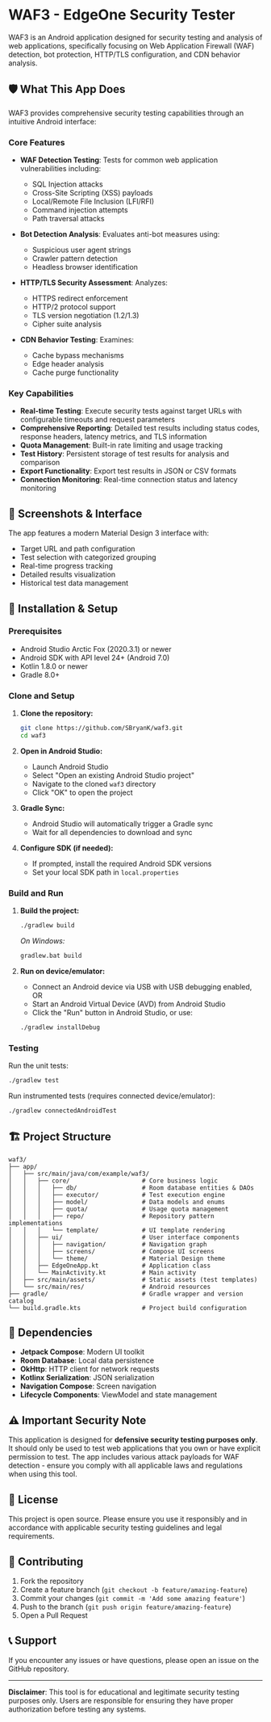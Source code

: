 # WAF3 - EdgeOne Security Tester

WAF3 is an Android application designed for security testing and analysis of web applications, specifically focusing on Web Application Firewall (WAF) detection, bot protection, HTTP/TLS configuration, and CDN behavior analysis.

## 🛡️ What This App Does

WAF3 provides comprehensive security testing capabilities through an intuitive Android interface:

### Core Features

- **WAF Detection Testing**: Tests for common web application vulnerabilities including:
  - SQL Injection attacks
  - Cross-Site Scripting (XSS) payloads  
  - Local/Remote File Inclusion (LFI/RFI)
  - Command injection attempts
  - Path traversal attacks

- **Bot Detection Analysis**: Evaluates anti-bot measures using:
  - Suspicious user agent strings
  - Crawler pattern detection
  - Headless browser identification

- **HTTP/TLS Security Assessment**: Analyzes:
  - HTTPS redirect enforcement
  - HTTP/2 protocol support
  - TLS version negotiation (1.2/1.3)
  - Cipher suite analysis

- **CDN Behavior Testing**: Examines:
  - Cache bypass mechanisms
  - Edge header analysis
  - Cache purge functionality

### Key Capabilities

- **Real-time Testing**: Execute security tests against target URLs with configurable timeouts and request parameters
- **Comprehensive Reporting**: Detailed test results including status codes, response headers, latency metrics, and TLS information
- **Quota Management**: Built-in rate limiting and usage tracking
- **Test History**: Persistent storage of test results for analysis and comparison
- **Export Functionality**: Export test results in JSON or CSV formats
- **Connection Monitoring**: Real-time connection status and latency monitoring

## 📱 Screenshots & Interface

The app features a modern Material Design 3 interface with:
- Target URL and path configuration
- Test selection with categorized grouping
- Real-time progress tracking
- Detailed results visualization
- Historical test data management

## 🚀 Installation & Setup

### Prerequisites

- Android Studio Arctic Fox (2020.3.1) or newer
- Android SDK with API level 24+ (Android 7.0)
- Kotlin 1.8.0 or newer
- Gradle 8.0+

### Clone and Setup

1. **Clone the repository:**
   ```bash
   git clone https://github.com/SBryanK/waf3.git
   cd waf3
   ```

2. **Open in Android Studio:**
   - Launch Android Studio
   - Select "Open an existing Android Studio project"
   - Navigate to the cloned `waf3` directory
   - Click "OK" to open the project

3. **Gradle Sync:**
   - Android Studio will automatically trigger a Gradle sync
   - Wait for all dependencies to download and sync

4. **Configure SDK (if needed):**
   - If prompted, install the required Android SDK versions
   - Set your local SDK path in `local.properties`

### Build and Run

1. **Build the project:**
   ```bash
   ./gradlew build
   ```
   *On Windows:*
   ```cmd
   gradlew.bat build
   ```

2. **Run on device/emulator:**
   - Connect an Android device via USB with USB debugging enabled, OR
   - Start an Android Virtual Device (AVD) from Android Studio
   - Click the "Run" button in Android Studio, or use:
   ```bash
   ./gradlew installDebug
   ```

### Testing

Run the unit tests:
```bash
./gradlew test
```

Run instrumented tests (requires connected device/emulator):
```bash
./gradlew connectedAndroidTest
```

## 🏗️ Project Structure

```
waf3/
├── app/
│   ├── src/main/java/com/example/waf3/
│   │   ├── core/                    # Core business logic
│   │   │   ├── db/                  # Room database entities & DAOs
│   │   │   ├── executor/            # Test execution engine
│   │   │   ├── model/               # Data models and enums
│   │   │   ├── quota/               # Usage quota management
│   │   │   ├── repo/                # Repository pattern implementations
│   │   │   └── template/            # UI template rendering
│   │   ├── ui/                      # User interface components
│   │   │   ├── navigation/          # Navigation graph
│   │   │   ├── screens/             # Compose UI screens
│   │   │   └── theme/               # Material Design theme
│   │   ├── EdgeOneApp.kt            # Application class
│   │   └── MainActivity.kt          # Main activity
│   ├── src/main/assets/             # Static assets (test templates)
│   └── src/main/res/                # Android resources
├── gradle/                          # Gradle wrapper and version catalog
└── build.gradle.kts                 # Project build configuration
```

## 🔧 Dependencies

- **Jetpack Compose**: Modern UI toolkit
- **Room Database**: Local data persistence  
- **OkHttp**: HTTP client for network requests
- **Kotlinx Serialization**: JSON serialization
- **Navigation Compose**: Screen navigation
- **Lifecycle Components**: ViewModel and state management

## ⚠️ Important Security Note

This application is designed for **defensive security testing purposes only**. It should only be used to test web applications that you own or have explicit permission to test. The app includes various attack payloads for WAF detection - ensure you comply with all applicable laws and regulations when using this tool.

## 📄 License

This project is open source. Please ensure you use it responsibly and in accordance with applicable security testing guidelines and legal requirements.

## 🤝 Contributing

1. Fork the repository
2. Create a feature branch (`git checkout -b feature/amazing-feature`)
3. Commit your changes (`git commit -m 'Add some amazing feature'`)
4. Push to the branch (`git push origin feature/amazing-feature`)
5. Open a Pull Request

## 📞 Support

If you encounter any issues or have questions, please open an issue on the GitHub repository.

---

**Disclaimer**: This tool is for educational and legitimate security testing purposes only. Users are responsible for ensuring they have proper authorization before testing any systems.